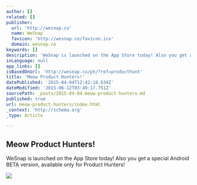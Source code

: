 ```yaml
---
author: []
related: []
publisher:
  url: 'http://wesnap.co'
  name: WeSnap
  favicon: 'http://wesnap.co/favicon.ico'
  domain: wesnap.co
keywords: []
description: 'WeSnap is launched on the App Store today! Also you get a special Android BETA version, available only for Product Hunters!'
inLanguage: null
app_links: []
isBasedOnUrl: 'http://wesnap.co/ph/?ref=producthunt'
title: 'Meow Product Hunters!'
datePublished: '2015-04-04T12:42:18.634Z'
dateModified: '2015-06-12T03:49:17.751Z'
sourcePath: _posts/2015-04-04-meow-product-hunters.md
published: true
url: meow-product-hunters/index.html
_context: 'http://schema.org'
_type: Article

---
```

<article style=""><h1>Meow Product Hunters!</h1><p>WeSnap is launched on the App Store today! Also you get a special Android BETA version, available only for Product Hunters!</p><img src="http://wesnap.co/ph/wesnap-product-hunt.jpg" /></article>